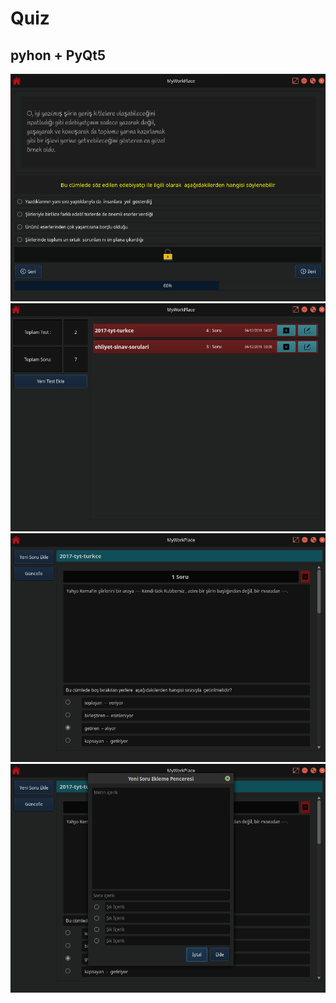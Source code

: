 # Quiz
## pyhon + PyQt5

![app image 1](https://github.com/qesawat/quiz/blob/master/img/1.png)
</br>
![app image 2](https://github.com/qesawat/quiz/blob/master/img/2.png)
</br>
![app image 3](https://github.com/qesawat/quiz/blob/master/img/3.png)
</br>
![app image 4](https://github.com/qesawat/quiz/blob/master/img/4.png)
</br>
